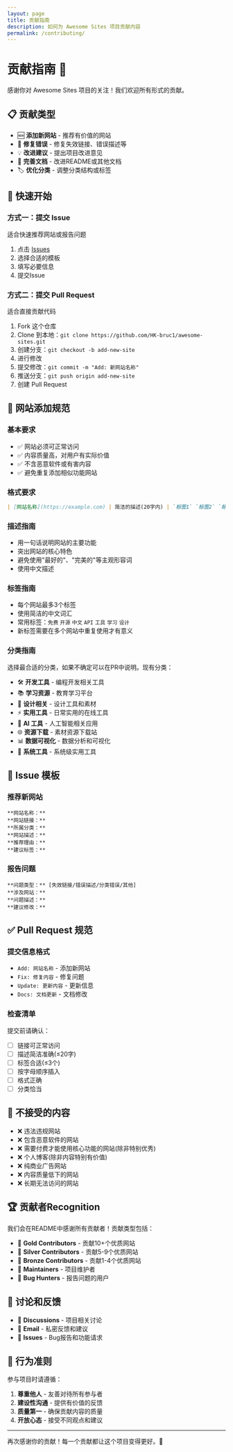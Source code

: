 ```yaml
---
layout: page
title: 贡献指南
description: 如何为 Awesome Sites 项目贡献内容
permalink: /contributing/
---
```


# 贡献指南 🤝

感谢你对 Awesome Sites 项目的关注！我们欢迎所有形式的贡献。

## 📋 贡献类型

- 🆕 **添加新网站** - 推荐有价值的网站
- 🔧 **修复错误** - 修复失效链接、错误描述等
- 💡 **改进建议** - 提出项目改进意见
- 📝 **完善文档** - 改进README或其他文档
- 🏷️ **优化分类** - 调整分类结构或标签

## 🚀 快速开始

### 方式一：提交 Issue
适合快速推荐网站或报告问题

1. 点击 [Issues](https://github.com/HK-bruc1/awesome-sites/issues)
2. 选择合适的模板
3. 填写必要信息
4. 提交Issue

### 方式二：提交 Pull Request  
适合直接贡献代码

1. Fork 这个仓库
2. Clone 到本地：`git clone https://github.com/HK-bruc1/awesome-sites.git`
3. 创建分支：`git checkout -b add-new-site`
4. 进行修改
5. 提交修改：`git commit -m "Add: 新网站名称"`
6. 推送分支：`git push origin add-new-site`
7. 创建 Pull Request

## 📝 网站添加规范

### 基本要求
- ✅ 网站必须可正常访问
- ✅ 内容质量高，对用户有实际价值
- ✅ 不含恶意软件或有害内容
- ✅ 避免重复添加相似功能网站

### 格式要求
```markdown
| [网站名称](https://example.com) | 简洁的描述(20字内) | `标签1` `标签2` `标签3` |
```

### 描述指南
- 用一句话说明网站的主要功能
- 突出网站的核心特色
- 避免使用"最好的"、"完美的"等主观形容词
- 使用中文描述

### 标签指南
- 每个网站最多3个标签
- 使用简洁的中文词汇
- 常用标签：`免费` `开源` `中文` `API` `工具` `学习` `设计`
- 新标签需要在多个网站中重复使用才有意义

### 分类指南
选择最合适的分类，如果不确定可以在PR中说明。现有分类：

- 🛠️ **开发工具** - 编程开发相关工具
- 📚 **学习资源** - 教育学习平台
- 🎨 **设计相关** - 设计工具和素材
- ⚡ **实用工具** - 日常实用的在线工具
- 🎯 **AI 工具** - 人工智能相关应用
- 🌐 **资源下载** - 素材资源下载站
- 📊 **数据可视化** - 数据分析和可视化
- 🔧 **系统工具** - 系统级实用工具

## 🎯 Issue 模板

### 推荐新网站
```
**网站名称：** 
**网站链接：** 
**所属分类：** 
**网站描述：** 
**推荐理由：** 
**建议标签：** 
```

### 报告问题
```
**问题类型：** [失效链接/错误描述/分类错误/其他]
**涉及网站：** 
**问题描述：** 
**建议修改：** 
```

## ✅ Pull Request 规范

### 提交信息格式
- `Add: 网站名称` - 添加新网站
- `Fix: 修复内容` - 修复问题  
- `Update: 更新内容` - 更新信息
- `Docs: 文档更新` - 文档修改

### 检查清单
提交前请确认：

- [ ] 链接可正常访问
- [ ] 描述简洁准确(≤20字)
- [ ] 标签合适(≤3个)
- [ ] 按字母顺序插入
- [ ] 格式正确
- [ ] 分类恰当

## 🚫 不接受的内容

- ❌ 违法违规网站
- ❌ 包含恶意软件的网站  
- ❌ 需要付费才能使用核心功能的网站(除非特别优秀)
- ❌ 个人博客(除非内容特别有价值)
- ❌ 纯商业广告网站
- ❌ 内容质量低下的网站
- ❌ 长期无法访问的网站

## 🏆 贡献者Recognition

我们会在README中感谢所有贡献者！贡献类型包括：

- 🌟 **Gold Contributors** - 贡献10+个优质网站
- 🥈 **Silver Contributors** - 贡献5-9个优质网站  
- 🥉 **Bronze Contributors** - 贡献1-4个优质网站
- 🔧 **Maintainers** - 项目维护者
- 🐛 **Bug Hunters** - 报告问题的用户

## 💬 讨论和反馈

- 💭 **Discussions** - 项目相关讨论
- 📧 **Email** - 私密反馈和建议
- 🐛 **Issues** - Bug报告和功能请求

## 📄 行为准则

参与项目时请遵循：

1. **尊重他人** - 友善对待所有参与者
2. **建设性沟通** - 提供有价值的反馈
3. **质量第一** - 确保贡献内容的质量
4. **开放心态** - 接受不同观点和建议

---

再次感谢你的贡献！每一个贡献都让这个项目变得更好。🙏
